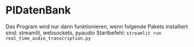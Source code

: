 # PIDatenBank

Das Program wird nur dann funktionieren, wenn folgende Pakets installiert sind: streamlit, websockets, pyaudio
Startbefehl:  ``` streamlit run  real_time_audio_transcription.py ```

